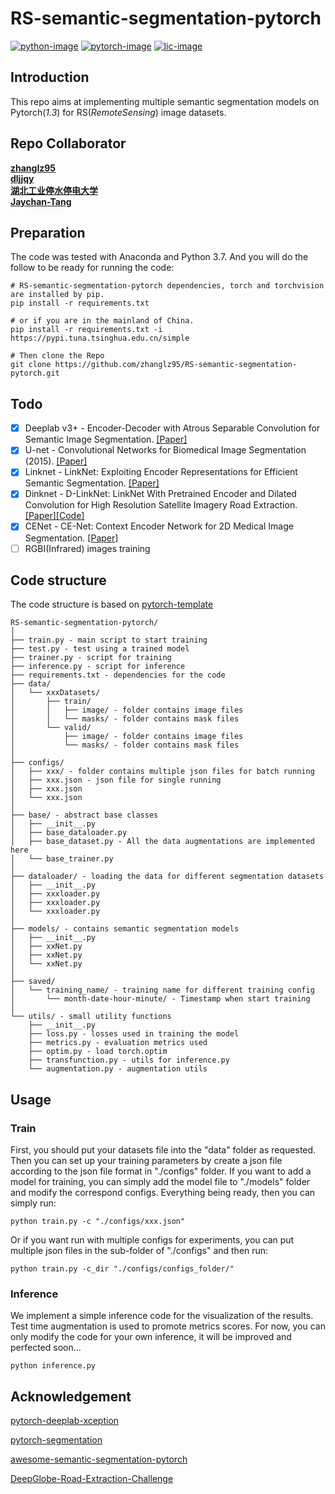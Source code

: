 # RS-semantic-segmentation-pytorch

[![python-image]][python-url]
[![pytorch-image]][pytorch-url]
[![lic-image]][lic-url]


## Introduction
This repo aims at implementing multiple semantic segmentation models on Pytorch(*1.3*) for RS(*RemoteSensing*) image datasets.

## Repo Collaborator
**[zhanglz95](https://github.com/zhanglz95)**   
**[dljjqy](https://github.com/dljjqy)**   
**[湖北工业停水停电大学](https://github.com/864546664)**   
**[Jaychan-Tang](https://github.com/Jaychan-Tang)**

## Preparation
The code was tested with Anaconda and Python 3.7. And you will do the follow to be ready for running the code:
```
# RS-semantic-segmentation-pytorch dependencies, torch and torchvision are installed by pip.
pip install -r requirements.txt

# or if you are in the mainland of China.
pip install -r requirements.txt -i https://pypi.tuna.tsinghua.edu.cn/simple

# Then clone the Repo
git clone https://github.com/zhanglz95/RS-semantic-segmentation-pytorch.git
```

## Todo
- [X] Deeplab v3+ - Encoder-Decoder with Atrous Separable Convolution for Semantic Image Segmentation. [[Paper]](https://arxiv.org/abs/1802.02611)
- [X] U-net - Convolutional Networks for Biomedical Image Segmentation (2015). [[Paper]](https://arxiv.org/abs/1505.04597)
- [X] Linknet - LinkNet: Exploiting Encoder Representations for Efficient Semantic Segmentation. [[Paper]](https://arxiv.org/abs/1707.03718)
- [X] Dinknet - D-LinkNet: LinkNet With Pretrained Encoder and Dilated Convolution for High Resolution Satellite Imagery Road Extraction. [[Paper]](http://openaccess.thecvf.com/content_cvpr_2018_workshops/w4/html/Zhou_D-LinkNet_LinkNet_With_CVPR_2018_paper.html)[[Code]](https://github.com/zlkanata/DeepGlobe-Road-Extraction-Challenge)
- [X] CENet - CE-Net: Context Encoder Network for 2D Medical Image Segmentation. [[Paper]](https://arxiv.org/abs/1903.02740)
- [ ] RGBI(Infrared) images training

## Code structure
The code structure is based on [pytorch-template](https://github.com/victoresque/pytorch-template/blob/master/README.md)
  ```
  RS-semantic-segmentation-pytorch/
  │
  ├── train.py - main script to start training
  ├── test.py - test using a trained model
  ├── trainer.py - script for training  
  ├── inference.py - script for inference
  ├── requirements.txt - dependencies for the code  
  ├── data/
  │   └── xxxDatasets/
  │       ├── train/
  │       │   ├── image/ - folder contains image files
  │       │   └── masks/ - folder contains mask files
  │       └── valid/
  │           ├── image/ - folder contains image files
  │           └── masks/ - folder contains mask files  
  │
  ├── configs/
  │   ├── xxx/ - folder contains multiple json files for batch running
  │   ├── xxx.json - json file for single running
  │   ├── xxx.json
  │   └── xxx.json    
  │
  ├── base/ - abstract base classes
  │   ├── __init__.py  
  │   ├── base_dataloader.py
  │   ├── base_dataset.py - All the data augmentations are implemented here
  │   └── base_trainer.py
  │
  ├── dataloader/ - loading the data for different segmentation datasets
  │   ├── __init__.py 
  │   ├── xxxloader.py
  │   ├── xxxloader.py
  │   └── xxxloader.py
  │
  ├── models/ - contains semantic segmentation models
  │   ├── __init__.py
  │   ├── xxNet.py
  │   ├── xxNet.py
  │   └── xxNet.py
  │
  ├── saved/
  │   └── training_name/ - training name for different training config
  │       └── month-date-hour-minute/ - Timestamp when start training
  │  
  └── utils/ - small utility functions
      ├── __init__.py
      ├── loss.py - losses used in training the model
      ├── metrics.py - evaluation metrics used
      ├── optim.py - load torch.optim
      ├── transfunction.py - utils for inference.py
      └── augmentation.py - augmentation utils
  ```


## Usage
### Train
First, you should put your datasets file into the "data" folder as requested. Then you can set up your training parameters by create a json file according to the json file format in "./configs" folder. If you want to add a model for training, you can simply add the model file to "./models" folder and modify the correspond configs. Everything being ready, then you can simply run:
```
python train.py -c "./configs/xxx.json"
```
Or if you want run with multiple configs for experiments, you can put multiple json files in the sub-folder of "./configs" and then run:
```
python train.py -c_dir "./configs/configs_folder/"
```
### Inference
We implement a simple inference code for the visualization of the results. Test time augmentation is used to promote metrics scores. For now, you can only modify the code for your own inference, it will be improved and perfected soon...
```
python inference.py
```

## Acknowledgement
[pytorch-deeplab-xception](https://github.com/jfzhang95/pytorch-deeplab-xception)

[pytorch-segmentation](https://github.com/yassouali/pytorch_segmentation)

[awesome-semantic-segmentation-pytorch](https://github.com/Tramac/awesome-semantic-segmentation-pytorch)

[DeepGlobe-Road-Extraction-Challenge](https://github.com/zlkanata/DeepGlobe-Road-Extraction-Challenge)

[python-image]: https://img.shields.io/badge/Python-3.x-ff69b4.svg
[python-url]: https://www.python.org/
[pytorch-image]: https://img.shields.io/badge/PyTorch-1.3-2BAF2B.svg
[pytorch-url]: https://pytorch.org/
[lic-image]: https://img.shields.io/badge/Apache-2.0-blue.svg
[lic-url]: #
